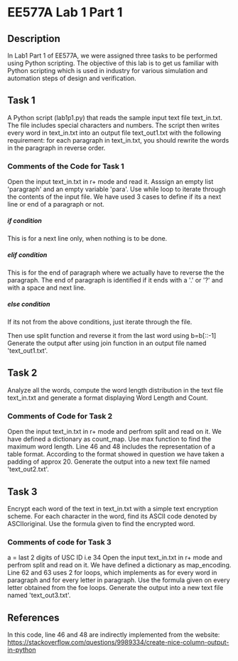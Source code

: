# EE577A Lab 1 Part 1
## Description
In Lab1 Part 1 of EE577A, we were assigned three tasks to be performed using Python scripting. The objective of this lab is to get us familiar with Python scripting which is used in industry for various simulation and automation steps of design and verification.

## Task 1
A Python script (lab1p1.py) that reads the sample input text file text_in.txt. The file includes special characters and numbers. The script then writes every word in text_in.txt into an output file text_out1.txt with the following requirement: for each paragraph in text_in.txt, you should rewrite the words in the paragraph in reverse order.

### Comments of the Code for Task 1
Open the input text_in.txt in r+ mode and read it.
Asssign an empty list 'paragraph' and an empty variable 'para'.
Use while loop to iterate through the contents of the input file.
We have used 3 cases to define if its a next line or end of a paragraph or not.
##### if condition
This is for a next line only, when nothing is to be done.
##### elif condition
This is for the end of paragraph where we actually have to reverse the the paragraph.
The end of paragraph is identified if it ends with a '.' or '?' and with a space and next line.
##### else condition
If its not from the above conditions, just iterate through the file.

Then use split function and reverse it from the last word using b=b[::-1]
Generate the output after using join function in an output file named 'text_out1.txt'.

## Task 2
Analyze all the words, compute the word length distribution in the text file
text_in.txt and generate a format displaying Word Length and Count.

### Comments of Code for Task 2 
Open the input text_in.txt in r+ mode and perfrom split and read on it.
We have defined a dictionary as count_map.
Use max function to find the maximum word length.
Line 46 and 48 includes the representation of a table format.
According to the format showed in question we have taken a padding of approx 20.
Generate the output into a new text file named 'text_out2.txt'.

## Task 3
Encrypt each word of the text in text_in.txt with a simple text encryption scheme. For each character in the word, find its ASCII code denoted by ASCIIoriginal. Use the formula given to find the encrypted word.

### Comments of code for Task 3 
a = last 2 digits of USC ID i.e 34
Open the input text_in.txt in r+ mode and perfrom split and read on it.
We have defined a dictionary as map_encoding.
Line 62 and 63 uses 2 for loops, which implements as
for every word in paragraph and for every letter in paragraph.
Use the formula given on every letter obtained from the foe loops.
Generate the output into a new text file named 'text_out3.txt'.

## References
In this code, line 46 and 48 are indirectly implemented from the website: https://stackoverflow.com/questions/9989334/create-nice-column-output-in-python





